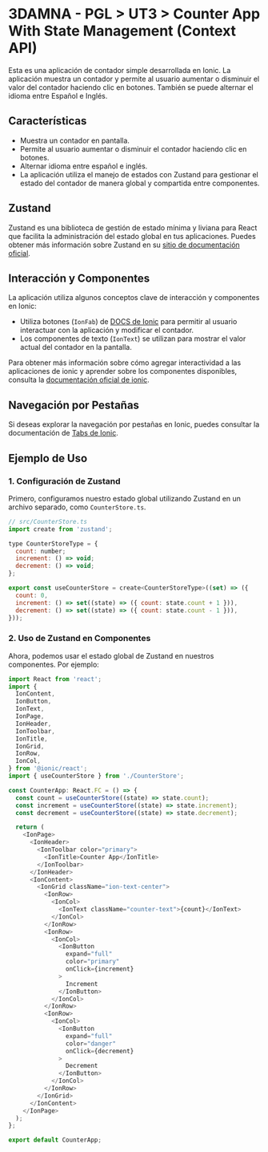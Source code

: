 # 3DAMNA - PGL > UT3 > Counter App With State Management (Context API)

Esta es una aplicación de contador simple desarrollada en Ionic. La aplicación muestra un contador y permite al usuario aumentar o disminuir el valor del contador haciendo clic en botones. También se puede alternar el idioma entre Español e Inglés.

## Características

- Muestra un contador en pantalla.
- Permite al usuario aumentar o disminuir el contador haciendo clic en botones.
- Alternar idioma entre español e inglés.
- La aplicación utiliza el manejo de estados con Zustand para gestionar el estado del contador de manera global y compartida entre componentes.

## Zustand

Zustand es una biblioteca de gestión de estado mínima y liviana para React que facilita la administración del estado global en tus aplicaciones. Puedes obtener más información sobre Zustand en su [sitio de documentación oficial](https://github.com/pmndrs/zustand).

## Interacción y Componentes

La aplicación utiliza algunos conceptos clave de interacción y componentes en Ionic:

- Utiliza botones (`IonFab`) de [DOCS de Ionic](https://ionicframework.com/docs/api/fab) para permitir al usuario interactuar con la aplicación y modificar el contador.
- Los componentes de texto (`IonText`) se utilizan para mostrar el valor actual del contador en la pantalla.

Para obtener más información sobre cómo agregar interactividad a las aplicaciones de ionic y aprender sobre los componentes disponibles, consulta la [documentación oficial de ionic](https://ionicframework.com/docs/).

## Navegación por Pestañas

Si deseas explorar la navegación por pestañas en Ionic, puedes consultar la documentación de [Tabs de Ionic](https://ionicframework.com/docs/api/tabs).

## Ejemplo de Uso

### 1. Configuración de Zustand

Primero, configuramos nuestro estado global utilizando Zustand en un archivo separado, como `CounterStore.ts`.

```javascript
// src/CounterStore.ts
import create from 'zustand';

type CounterStoreType = {
  count: number;
  increment: () => void;
  decrement: () => void;
};

export const useCounterStore = create<CounterStoreType>((set) => ({
  count: 0,
  increment: () => set((state) => ({ count: state.count + 1 })),
  decrement: () => set((state) => ({ count: state.count - 1 })),
}));
```

### 2. Uso de Zustand en Componentes

Ahora, podemos usar el estado global de Zustand en nuestros componentes. Por ejemplo:

```javascript
import React from 'react';
import {
  IonContent,
  IonButton,
  IonText,
  IonPage,
  IonHeader,
  IonToolbar,
  IonTitle,
  IonGrid,
  IonRow,
  IonCol,
} from '@ionic/react';
import { useCounterStore } from './CounterStore';

const CounterApp: React.FC = () => {
  const count = useCounterStore((state) => state.count);
  const increment = useCounterStore((state) => state.increment);
  const decrement = useCounterStore((state) => state.decrement);

  return (
    <IonPage>
      <IonHeader>
        <IonToolbar color="primary">
          <IonTitle>Counter App</IonTitle>
        </IonToolbar>
      </IonHeader>
      <IonContent>
        <IonGrid className="ion-text-center">
          <IonRow>
            <IonCol>
              <IonText className="counter-text">{count}</IonText>
            </IonCol>
          </IonRow>
          <IonRow>
            <IonCol>
              <IonButton
                expand="full"
                color="primary"
                onClick={increment}
              >
                Increment
              </IonButton>
            </IonCol>
          </IonRow>
          <IonRow>
            <IonCol>
              <IonButton
                expand="full"
                color="danger"
                onClick={decrement}
              >
                Decrement
              </IonButton>
            </IonCol>
          </IonRow>
        </IonGrid>
      </IonContent>
    </IonPage>
  );
};

export default CounterApp;
